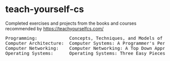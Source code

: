 # teach-yourself-cs

Completed exercises and projects from the books and courses recommended by https://teachyourselfcs.com/
<pre>
Programming:            Concepts, Techniques, and Models of Computer Programming  concepts-techniques-models  
Computer Architecture:  Computer Systems: A Programmer's Perspective              cs-app               
Computer Networking:    Computer Networking: A Top Down Approach                  computer-networking   
Operating Systems:      Operating Systems: Three Easy Pieces                      operating-systems
</pre>
